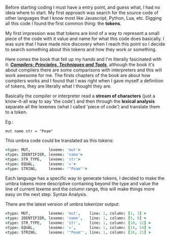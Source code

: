 Before starting coding I must have a entry point, and guess what, I had no ideia where to start. My first approach was search for the source code of other languages that I know most like Javascript, Python, Lua, etc. Digging all this code I found the first common thing: the **tokens**.

My first impression was that tokens are kind of a way to represent a small piece of the code with it value and name for what this code does basically. I was sure that I have made nice discovery when I reach this point so I decide to search something about this tokens and how they work or something.

Here comes the book that fell up my hands and I'm literally fascinated with it: [<b>*Compilers: Principles, Techniques and Tools*</b>][compilers-book], although the book it's about compilers there are some comparisons with interpreters and this will work awesome for me. The firsts chapters of the book are about how compilers works and I found that I was right when I gave myself a definition of tokens, they are literally what I thought they are.

Basically the compiler or interpreter read a <b>stream of characters</b> (just a know-it-all way to say 'the code') and then through the **lexical analysis** separate all the lexemes (what I called 'piece of code') and translate them to a token.

Eg.:

```umbra
mut name str = "Peam"
```

This umbra code could be translated as this tokens:

```coffee
<type: MUT,        lexeme: 'mut'>
<type: IDENTIFIER, lexeme: 'name'>
<type: STR_TYPE,   lexeme: 'str'>
<type: EQUAL,      lexeme: '='>
<type: STRING,     lexeme: '"Peam"'>
```

Each language has a specific way to generate tokens, I decided to make the umbra tokens more descriptive containing beyond the type and value the line of current lexeme and the column range, this will make things more easy on the next step: Syntax Analysis.

There are the latest version of umbra tokenizer output:

```coffee
<type: MUT,        lexeme: 'mut',    line: 1, column: [1, 3] >
<type: IDENTIFIER, lexeme: 'name',   line: 1, column: [5, 8] >
<type: STR_TYPE,   lexeme: 'str',    line: 1, column: [10, 12] >
<type: EQUAL,      lexeme: '=',      line: 1, column: [14, 14] >
<type: STRING,     lexeme: '"Peam"', line: 1, column: [16, 21] >
```

<!-- variables -->

[compilers-book]: https://en.wikipedia.org/wiki/Compilers:_Principles,_Techniques,_and_Tools
